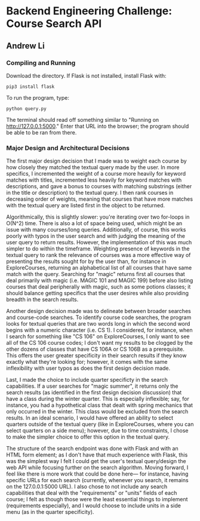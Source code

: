 # Backend Engineering Challenge: Course Search API
## Andrew Li

### Compiling and Running
Download the directory. If Flask is not installed, install Flask with: 

```
pip3 install flask
```

To run the program, type:

```
python query.py
```

The terminal should read off something similar to "Running on http://127.0.0.1:5000." Enter that
URL into the browser; the program should be able to be ran from there. 

### Major Design and Architectural Decisions
The first major design decision that I made was to weight each course by how closely they matched
the textual query made by the user. In more specifics, I incremented the weight of a course more 
heavily for keyword matches with titles, incremented less heavily for keyword matches with descriptions,
and gave a bonus to courses with matching substrings (either in the title or description) to the 
textual query. I then rank courses in decreasing order of weights, meaning that courses that have 
more matches with the textual query are listed first in the object to be returned. 

Algorithmically, this is slightly slower: you're iterating over two for-loops in O(N^2) time. 
There is also a lot of space being used, which might be an issue with many courses/long queries. Additionally,
of course, this works poorly with typos in the user search and with judging the meaning of the user query
to return results. However, the implementation of this was much simpler to do within the timeframe. Weighting 
presence of keywords in the textual query to rank the relevance of courses was a more effective way of presenting 
the results sought for by the user than, for instance in ExploreCourses, returning an alphabetical list of all 
courses that have same match with the query. Searching for "magic" returns first all courses that deal primarily
with magic (i.e. MAGIC 101 and MAGIC 199) before also listing courses that deal peripherally with magic,
such as some potions classes; it should balance getting specifics that the user desires while also providing
breadth in the search results. 

Another design decision made was to delineate between broader searches and course-code searches. To
identify course code searches, the program looks for textual queries that are two words long in which
the second word begins with a numeric character (i.e. CS 1). I considered, for instance, when I search for
something like "CS 106" on ExploreCourses, I only want to see all of the CS 106 course codes; I don't want
my results to be clogged by the other dozens of classes that have CS 106A or CS 106B as a prerequisite. 
This offers the user greater specificity in their search results if they know exactly what they're looking for; 
however, it comes with the same inflexibility with user typos as does the first design decision made. 

Last, I made the choice to include quarter specificty in the search capabilities. If a user searches for 
"magic summer", it returns only the search results (as identified in the first design decision discussion) that
have a class during the winter quarter. This is especially inflexible; say, for instance, you had a hypothetical
class that dealt with spring mechanics that only occurred in the winter. This class would be excluded from the 
search results. In an ideal scenario, I would have offered an ability to select quarters outside of the textual
query (like in ExploreCourses, where you can select quarters on a side menu); however, due to time constraints, 
I chose to make the simpler choice to offer this option in the textual query. 

The structure of the search endpoint was done with Flask and with an HTML form element; as I don't have that
much experience with Flask, this was the simplest way I felt I could get the user's textual query/design the 
web API while focusing further on the search algorithm. Moving forward, I feel like there is more work that 
could be done here— for instance, having specific URLs for each search (currently, whenever you search, it remains
on the 127.0.0.1:5000 URL). I also chose to not include any search capabilities that deal with the "requirements"
or "units" fields of each course; I felt as though those were the least essential things to implement (requirements
especially), and I would choose to include units in a side menu (as in the quarter specificity).
